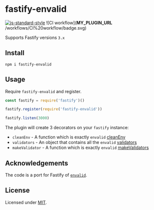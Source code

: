 # fastify-envalid

[![js-standard-style](https://img.shields.io/badge/code%20style-standard-brightgreen.svg?style=flat)](http://standardjs.com/)  ![CI workflow](__MY_PLUGIN_URL__
/workflows/CI%20workflow/badge.svg)

Supports Fastify versions `3.x`

## Install
```
npm i fastify-envalid
```

## Usage
Require `fastify-envalid` and register.
```js
const fastify = require('fastify')()

fastify.register(require('fastify-envalid'))

fastify.listen(3000)
```

The plugin will create 3 decorators on your `fastify` instance:

* `cleanEnv` - A function which is exactly `envalid` [cleanEnv](https://github.com/af/envalid/blob/master/README.md#envalidcleanenvenvironment-validators-options)
* `validators` - An object that contains all the `envalid` [validators](https://github.com/af/envalid/blob/master/README.md#validator-types)
* `makeValidator` - A function which is exactly `envalid` [makeValidators](https://github.com/af/envalid/blob/master/README.md#custom-validators)

## Acknowledgements

The code is a port for Fastify of [`envalid`](https://github.com/af/envalid).

## License

Licensed under [MIT](./LICENSE).<br/>
